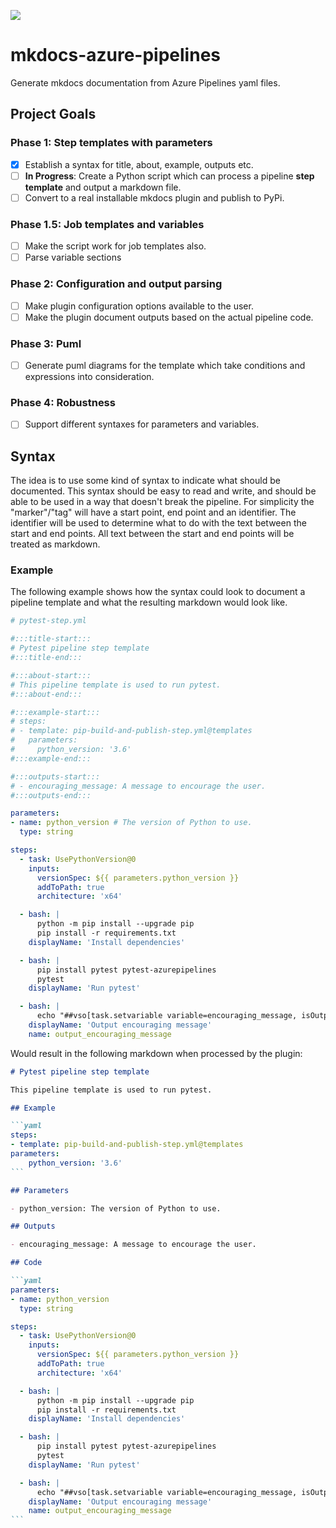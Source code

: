 ![](https://img.shields.io/badge/Under%20Development%20-fc2803)

# mkdocs-azure-pipelines
Generate mkdocs documentation from Azure Pipelines yaml files.

## Project Goals

### Phase 1: Step templates with parameters
- [x] Establish a syntax for title, about, example, outputs etc.
- [ ] **In Progress**: Create a Python script which can process a pipeline **step template** and output a markdown file.
- [ ] Convert to a real installable mkdocs plugin and publish to PyPi.

### Phase 1.5: Job templates and variables
- [ ] Make the script work for job templates also.
- [ ] Parse variable sections

### Phase 2: Configuration and output parsing
- [ ] Make plugin configuration options available to the user.
- [ ] Make the plugin document outputs based on the actual pipeline code.

### Phase 3: Puml 
- [ ] Generate puml diagrams for the template which take conditions and expressions into consideration.

### Phase 4: Robustness
- [ ] Support different syntaxes for parameters and variables.


## Syntax

The idea is to use some kind of syntax to indicate what should be documented. This syntax should be easy to read and write, and should be able to be used in a way that doesn't break the pipeline. For simplicity the "marker"/"tag" will have a start point, end point and an identifier. The identifier will be used to determine what to do with the text between the start and end points. All text between the start and end points will be treated as markdown.

### Example

The following example shows how the syntax could look to document a pipeline template and what the resulting markdown would look like.

```yaml
# pytest-step.yml

#:::title-start:::
# Pytest pipeline step template
#:::title-end:::

#:::about-start:::
# This pipeline template is used to run pytest.
#:::about-end:::

#:::example-start:::
# steps:
# - template: pip-build-and-publish-step.yml@templates
#   parameters:
#     python_version: '3.6'
#:::example-end:::

#:::outputs-start:::
# - encouraging_message: A message to encourage the user.
#:::outputs-end:::

parameters:
- name: python_version # The version of Python to use.
  type: string

steps:
  - task: UsePythonVersion@0
    inputs:
      versionSpec: ${{ parameters.python_version }}
      addToPath: true
      architecture: 'x64'

  - bash: |
      python -m pip install --upgrade pip
      pip install -r requirements.txt
    displayName: 'Install dependencies'

  - bash: |
      pip install pytest pytest-azurepipelines
      pytest
    displayName: 'Run pytest'

  - bash: |
      echo "##vso[task.setvariable variable=encouraging_message, isOutput=true]You look great today!"
    displayName: 'Output encouraging message'
    name: output_encouraging_message
```

Would result in the following markdown when processed by the plugin:

``````markdown
# Pytest pipeline step template

This pipeline template is used to run pytest.

## Example

```yaml
steps:
- template: pip-build-and-publish-step.yml@templates
parameters:
    python_version: '3.6'
```

## Parameters

- python_version: The version of Python to use.

## Outputs

- encouraging_message: A message to encourage the user.

## Code

```yaml
parameters:
- name: python_version
  type: string

steps:
  - task: UsePythonVersion@0
    inputs:
      versionSpec: ${{ parameters.python_version }}
      addToPath: true
      architecture: 'x64'

  - bash: |
      python -m pip install --upgrade pip
      pip install -r requirements.txt
    displayName: 'Install dependencies'

  - bash: |
      pip install pytest pytest-azurepipelines
      pytest
    displayName: 'Run pytest'

  - bash: |
      echo "##vso[task.setvariable variable=encouraging_message, isOutput=true]You look great today!"
    displayName: 'Output encouraging message'
    name: output_encouraging_message
```
``````
